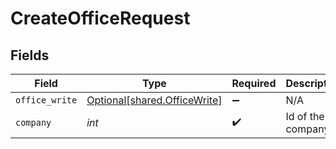 # CreateOfficeRequest


## Fields

| Field                                                              | Type                                                               | Required                                                           | Description                                                        |
| ------------------------------------------------------------------ | ------------------------------------------------------------------ | ------------------------------------------------------------------ | ------------------------------------------------------------------ |
| `office_write`                                                     | [Optional[shared.OfficeWrite]](../../models/shared/officewrite.md) | :heavy_minus_sign:                                                 | N/A                                                                |
| `company`                                                          | *int*                                                              | :heavy_check_mark:                                                 | Id of the company                                                  |